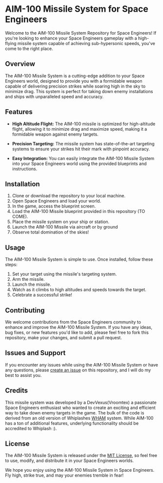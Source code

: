 # AIM-100 Missile System for Space Engineers


Welcome to the AIM-100 Missile System Repository for Space Engineers! If you're looking to enhance your Space Engineers gameplay with a high-flying missile system capable of achieving sub-hypersonic speeds, you've come to the right place.

## Overview

The AIM-100 Missile System is a cutting-edge addition to your Space Engineers world, designed to provide you with a formidable weapon capable of delivering precision strikes while soaring high in the sky to minimize drag. This system is perfect for taking down enemy installations and ships with unparalleled speed and accuracy.

## Features

- **High Altitude Flight:** The AIM-100 missile is optimized for high-altitude flight, allowing it to minimize drag and maximize speed, making it a formidable weapon against enemy targets.

- **Precision Targeting:** The missile system has state-of-the-art targeting systems to ensure your strikes hit their mark with pinpoint accuracy.

- **Easy Integration:** You can easily integrate the AIM-100 Missile System into your Space Engineers world using the provided blueprints and instructions.

## Installation

1. Clone or download the repository to your local machine.
2. Open Space Engineers and load your world.
3. In the game, access the blueprint screen.
4. Load the AIM-100 Missile blueprint provided in this repository (TO COME).
5. Place the missile system on your ship or station.
6. Launch the AIM-100 Missile via aircraft or by ground
7. Observe total domination of the skies!

## Usage

The AIM-100 Missile System is simple to use. Once installed, follow these steps:

1. Set your target using the missile's targeting system.
2. Arm the missile.
3. Launch the missile.
4. Watch as it climbs to high altitudes and speeds towards the target.
5. Celebrate a successful strike!

## Contributing

We welcome contributions from the Space Engineers community to enhance and improve the AIM-100 Missile System. If you have any ideas, bug fixes, or new features you'd like to add, please feel free to fork this repository, make your changes, and submit a pull request.

## Issues and Support

If you encounter any issues while using the AIM-100 Missile System or have any questions, please [create an issue](https://github.com/vroomtex/aim-100-missile/issues) on this repository, and I will do my best to assist you.

## Credits

This missile system was developed by a DevVexus(Vroomtex) a passionate Space Engineers enthusiast who wanted to create an exciting and efficient way to take down enemy targets in the game.
The bulk of the code is derived from an old version of Whiplashes [WHAM](https://github.com/Whiplash141/SpaceEngineersScripts/blob/master/Released/WHAM.cs) system. While AIM-100 has a ton of additional features, underlying functionality should be accredited to Whiplash :).

## License

The AIM-100 Missile System is released under the [MIT License](LICENSE.txt), so feel free to use, modify, and distribute it in your Space Engineers worlds.

We hope you enjoy using the AIM-100 Missile System in Space Engineers. Fly high, strike true, and may your enemies tremble in fear!
